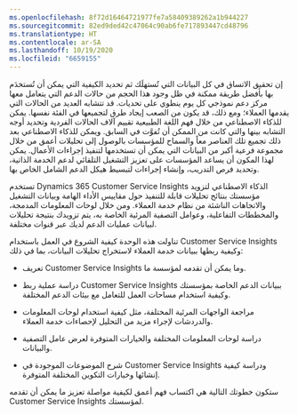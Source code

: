 ```yaml
---
ms.openlocfilehash: 8f72d16464721977fe7a58409389262a1b944227
ms.sourcegitcommit: 82ed9ded42c47064c90ab6fe717893447cd48796
ms.translationtype: HT
ms.contentlocale: ar-SA
ms.lasthandoff: 10/19/2020
ms.locfileid: "6659155"
---
```

إن تحقيق الاتساق في كل البيانات التي تُستهلَك ثم تحديد الكيفية التي يمكن أن تُستخدَم بها بأفضل طريقة ممكنة في ظل وجود هذا الحجم من حالات الدعم التي يتعامل معها مركز دعم نموذجي كل يوم ينطوي على تحديات. قد تتشابه العديد من الحالات التي يقدمها العملاء؛ ومع ذلك، قد يكون من الصعب إيجاد طرق لتجميعها في الفئة نفسها. يمكن للذكاء الاصطناعي من خلال فهم اللغة الطبيعية تقييم آلاف الحالات الفردية وتحديد أوجه التشابه بينها والتي كانت من الممكن أن تُفوَّت في السابق. ويمكن للذكاء الاصطناعي بعد ذلك تجميع تلك العناصر معاً والسماح للمؤسسات بالوصول إلى تحليلات أعمق من خلال مجموعة فرعية أكبر من البيانات التي يمكن أن تستخدمها لتنفيذ إجراءات الأعمال. يمكن لهذا المكون أن يساعد المؤسسات على تعزيز التشغيل التلقائي لدعم الخدمة الذاتية، وتحديد فرص التدريب، وإنشاء إجراءات لتبسيط هيكل الدعم الشامل الخاص بها.

تستخدم Dynamics 365 Customer Service Insights الذكاء الاصطناعي لتزويد مؤسستك بنتائج تحليلات قابلة للتنفيذ حول مقاييس الأداء الهامة وبيانات التشغيل والاتجاهات الناشئة من نظام خدمة العملاء. ومن خلال لوحات المعلومات المدمجة، والمخططات التفاعلية، وعوامل التصفية المرئية الخاصة به، يتم تزويدك بنتيجة تحليلات لبيانات عمليات الدعم لديك عبر قنوات مختلفة.

تناولت هذه الوحدة كيفية الشروع في العمل باستخدام Customer Service Insights وكيفية ربطها ببيانات خدمة العملاء لاستخراج تحليلات البيانات، بما في ذلك:

- تعريف Customer Service Insights وما يمكن أن تقدمه لمؤسسة ما.

- دراسة عملية ربط Customer Service Insights ببيانات الدعم الخاصة بمؤسستك وكيفية استخدام مساحات العمل للتعامل مع بيئات الدعم المختلفة.

- مراجعة الواجهات المرئية المختلفة، مثل كيفية استخدام لوحات المعلومات والدردشات لإجراء مزيد من التحليل لإحصاءات خدمة العملاء.

- دراسة لوحات المعلومات المختلفة والخيارات المتوفرة لعرض عامل التصفية والبيانات.

- شرح الموضوعات الموجودة في Customer Service Insights ودراسة كيفية إنشائها وخيارات التكوين المختلفة المتوفرة.

ستكون خطوتك التالية هي اكتساب فهم أعمق لكيفية مواصلة تعزيز ما يمكن أن تقدمه Customer Service Insights لمؤسستك.

